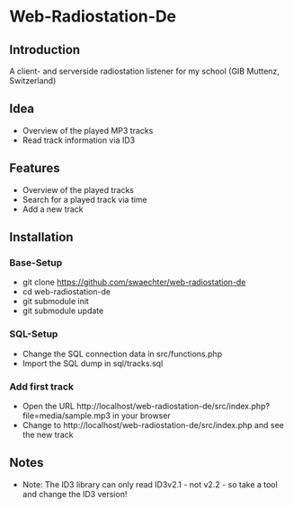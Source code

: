 # Web-Radiostation-De

## Introduction
A client- and serverside radiostation listener for my school (GIB Muttenz, Switzerland)

## Idea
* Overview of the played MP3 tracks
* Read track information via ID3

## Features
* Overview of the played tracks
* Search for a played track via time
* Add a new track

## Installation

### Base-Setup
* git clone https://github.com/swaechter/web-radiostation-de
* cd web-radiostation-de
* git submodule init
* git submodule update

### SQL-Setup
* Change the SQL connection data in src/functions.php
* Import the SQL dump in sql/tracks.sql

### Add first track
* Open the URL http://localhost/web-radiostation-de/src/index.php?file=media/sample.mp3 in your browser
* Change to  http://localhost/web-radiostation-de/src/index.php and see the new track

## Notes
* Note: The ID3 library can only read ID3v2.1 - not v2.2 - so take a tool and change the ID3 version!
